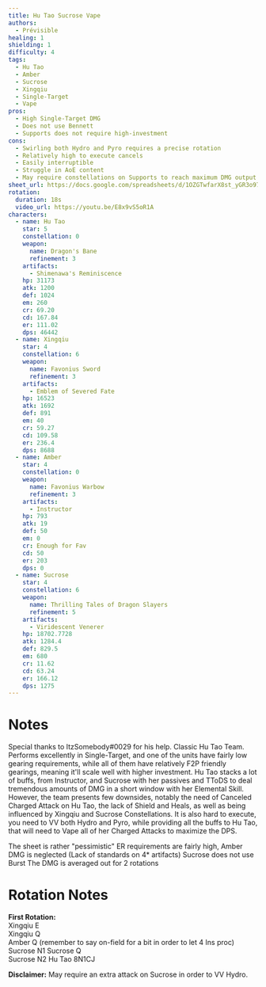 ```yaml
---
title: Hu Tao Sucrose Vape
authors:
  - Prévisible
healing: 1
shielding: 1
difficulty: 4
tags:
  - Hu Tao 
  - Amber
  - Sucrose
  - Xingqiu
  - Single-Target
  - Vape
pros:
  - High Single-Target DMG
  - Does not use Bennett 
  - Supports does not require high-investment 
cons:
  - Swirling both Hydro and Pyro requires a precise rotation
  - Relatively high to execute cancels 
  - Easily interruptible 
  - Struggle in AoE content 
  - May require constellations on Supports to reach maximum DMG output
sheet_url: https://docs.google.com/spreadsheets/d/1OZGTwfarX8st_yGR3o97MH_9tcVEt0N0/
rotation:
  duration: 18s
  video_url: https://youtu.be/E8x9vS5oR1A
characters:
  - name: Hu Tao 
    star: 5
    constellation: 0
    weapon:
      name: Dragon's Bane
      refinement: 3
    artifacts:
      - Shimenawa's Reminiscence
    hp: 31173
    atk: 1200
    def: 1024
    em: 260
    cr: 69.20
    cd: 167.84
    er: 111.02
    dps: 46442
  - name: Xingqiu
    star: 4
    constellation: 6
    weapon:
      name: Favonius Sword
      refinement: 3
    artifacts:
      - Emblem of Severed Fate
    hp: 16523
    atk: 1692
    def: 891
    em: 40
    cr: 59.27
    cd: 109.58
    er: 236.4
    dps: 8688
  - name: Amber
    star: 4
    constellation: 0
    weapon:
      name: Favonius Warbow
      refinement: 3
    artifacts:
      - Instructor
    hp: 793
    atk: 19
    def: 50
    em: 0
    cr: Enough for Fav
    cd: 50
    er: 203 
    dps: 0
  - name: Sucrose
    star: 4
    constellation: 6
    weapon:
      name: Thrilling Tales of Dragon Slayers
      refinement: 5
    artifacts:
      - Viridescent Venerer
    hp: 18702.7728
    atk: 1284.4
    def: 829.5
    em: 680
    cr: 11.62
    cd: 63.24
    er: 166.12
    dps: 1275
---
```


# **Notes**

Special thanks to ItzSomebody#0029 for his help.
Classic Hu Tao Team. Performs excellently in Single-Target, and one of the units have fairly low gearing requirements, while all of them have relatively F2P friendly gearings, meaning it'll scale well with higher investment. 
Hu Tao stacks a lot of buffs, from Instructor, and Sucrose with her passives and TToDS to deal tremendous amounts of DMG in a short window with her Elemental Skill. 
However, the team presents few downsides, notably the need of Canceled Charged Attack on Hu Tao, the lack of Shield and Heals, as well as being influenced by Xingqiu and Sucrose Constellations. 
It is also hard to execute, you need to VV both Hydro and Pyro, while providing all the buffs to Hu Tao, that will need to Vape all of her Charged Attacks to maximize the DPS. 


The sheet is rather "pessimistic" 
ER requirements are fairly high, Amber DMG is neglected (Lack of standards on 4* artifacts) 
Sucrose does not use Burst 
The DMG is averaged out for 2 rotations 



# **Rotation Notes**  

**First Rotation:**  
Xingqiu E  
Xingqiu Q  
Amber Q (remember to say on-field for a bit in order to let 4 Ins proc) 
Sucrose N1 
Sucrose Q  
Sucrose N2 
Hu Tao 8N1CJ  
  

**Disclaimer:** May require an extra attack on Sucrose in order to VV Hydro. 
